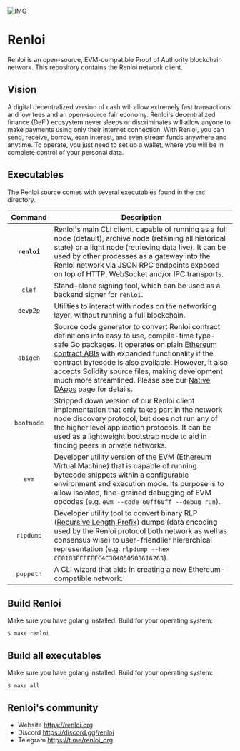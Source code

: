 ![IMG](https://user-images.githubusercontent.com/96906027/147944368-66d18a6e-81cc-4c05-b26b-5c1872c60a16.png)
# Renloi
Renloi is an open-source, EVM-compatible Proof of Authority blockchain network.
This repository contains the Renloi network client.
## Vision
A digital decentralized version of cash will allow extremely fast transactions and low fees and an open-source fair economy. Renloi's decentralized finance (DeFi) ecosystem never sleeps or discriminates will allow anyone to make payments using only their internet connection. With Renloi, you can send, receive, borrow, earn interest, and even stream funds anywhere and anytime. To operate, you just need to set up a wallet, where you will be in complete control of your personal data.

## Executables

The Renloi source comes with several executables found in the `cmd` directory.

|    Command    | Description                                                                                                                                                                                                                                                                                                                                                                                                                                                                                                                                          |
| :-----------: | ---------------------------------------------------------------------------------------------------------------------------------------------------------------------------------------------------------------------------------------------------------------------------------------------------------------------------------------------------------------------------------------------------------------------------------------------------------------------------------------------------------------------------------------------------- |
|  **`renloi`**   | Renloi's main CLI client. capable of running as a full node (default), archive node (retaining all historical state) or a light node (retrieving data live). It can be used by other processes as a gateway into the Renloi network via JSON RPC endpoints exposed on top of HTTP, WebSocket and/or IPC transports. 
|   `clef`    | Stand-alone signing tool, which can be used as a backend signer for `renloi`.  |
|   `devp2p`    | Utilities to interact with nodes on the networking layer, without running a full blockchain. |
|   `abigen`    | Source code generator to convert Renloi contract definitions into easy to use, compile-time type-safe Go packages. It operates on plain [Ethereum contract ABIs](https://docs.soliditylang.org/en/develop/abi-spec.html) with expanded functionality if the contract bytecode is also available. However, it also accepts Solidity source files, making development much more streamlined. Please see our [Native DApps](https://geth.ethereum.org/docs/dapp/native-bindings) page for details. |
|  `bootnode`   | Stripped down version of our Renloi client implementation that only takes part in the network node discovery protocol, but does not run any of the higher level application protocols. It can be used as a lightweight bootstrap node to aid in finding peers in private networks.                                                                                                                                                                                                                                                                 |
|     `evm`     | Developer utility version of the EVM (Ethereum Virtual Machine) that is capable of running bytecode snippets within a configurable environment and execution mode. Its purpose is to allow isolated, fine-grained debugging of EVM opcodes (e.g. `evm --code 60ff60ff --debug run`).                                                                                                                                                                                                                                                                     |
|   `rlpdump`   | Developer utility tool to convert binary RLP ([Recursive Length Prefix](https://eth.wiki/en/fundamentals/rlp)) dumps (data encoding used by the Renloi protocol both network as well as consensus wise) to user-friendlier hierarchical representation (e.g. `rlpdump --hex CE0183FFFFFFC4C304050583616263`).                                                                                                                                                                                                                                 |
|   `puppeth`   | A CLI wizard that aids in creating a new Ethereum-compatible network.     

## Build Renloi
Make sure you have golang installed.
Build for your operating system:

`$ make renloi`

## Build all executables
Make sure you have golang installed.
Build for your operating system:

`$ make all`

## Renloi's community
* Website https://renloi.org
* Discord https://discord.gg/renloi
* Telegram https://t.me/renloi_org



